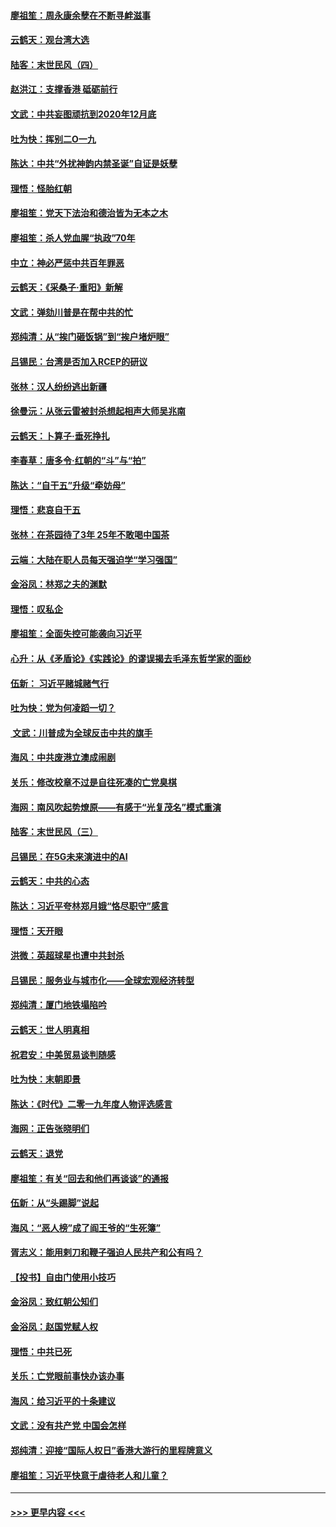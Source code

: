 #### [廖祖笙：周永康余孽在不断寻衅滋事](../pages/nsc993/n11751013.md?t=12290333) 
#### [云鹤天：观台湾大选](../pages/nsc993/n11751007.md?t=12290333) 
#### [陆客：末世民风（四）](../pages/nsc993/n11749203.md?t=12290333) 
#### [赵洪江：支撑香港 砥砺前行](../pages/nsc993/n11748482.md?t=12290333) 
#### [文武：中共妄图顽抗到2020年12月底](../pages/nsc993/n11748446.md?t=12290333) 
#### [吐为快：挥别二O一九](../pages/nsc993/n11748411.md?t=12290333) 
#### [陈达：中共“外扰神韵内禁圣诞”自证是妖孽](../pages/nsc993/n11748226.md?t=12290333) 
#### [理悟：怪胎红朝](../pages/nsc993/n11748206.md?t=12290333) 
#### [廖祖笙：党天下法治和德治皆为无本之木](../pages/nsc993/n11748135.md?t=12290333) 
#### [廖祖笙：杀人党血腥“执政”70年](../pages/nsc993/n11745144.md?t=12290333) 
#### [中立：神必严惩中共百年罪恶](../pages/nsc993/n11744970.md?t=12290333) 
#### [云鹤天：《采桑子‧重阳》新解](../pages/nsc993/n11744948.md?t=12290333) 
#### [文武：弹劾川普是在帮中共的忙](../pages/nsc993/n11744758.md?t=12290333) 
#### [郑纯清：从“挨门砸饭锅”到“挨户堵炉眼”](../pages/nsc993/n11744745.md?t=12290333) 
#### [吕锡民：台湾是否加入RCEP的研议](../pages/nsc993/n11744701.md?t=12290333) 
#### [张林：汉人纷纷逃出新疆](../pages/nsc993/n11743530.md?t=12290333) 
#### [徐曼沅：从张云雷被封杀想起相声大师吴兆南](../pages/nsc993/n11741816.md?t=12290333) 
#### [云鹤天：卜算子‧垂死挣扎](../pages/nsc993/n11739956.md?t=12290333) 
#### [李春草：唐多令‧红朝的“斗”与“拍”](../pages/nsc993/n11739830.md?t=12290333) 
#### [陈达：“自干五”升级“牵妨母”](../pages/nsc993/n11739724.md?t=12290333) 
#### [理悟：悲哀自干五](../pages/nsc993/n11739547.md?t=12290333) 
#### [张林：在茶园待了3年 25年不敢喝中国茶](../pages/nsc993/n11739240.md?t=12290333) 
#### [云端：大陆在职人员每天强迫学“学习强国”](../pages/nsc993/n11738735.md?t=12290333) 
#### [金浴凤：林郑之夫的渊默](../pages/nsc993/n11737735.md?t=12290333) 
#### [理悟：叹私企](../pages/nsc993/n11737715.md?t=12290333) 
#### [廖祖笙：全面失控可能袭向习近平](../pages/nsc993/n11737704.md?t=12290333) 
#### [心升：从《矛盾论》《实践论》的谬误揭去毛泽东哲学家的面纱](../pages/nsc993/n11736962.md?t=12290333) 
#### [伍新： 习近平赌城赌气行](../pages/nsc993/n11736929.md?t=12290333) 
#### [吐为快：党为何凌蹈一切？](../pages/nsc993/n11736915.md?t=12290333) 
#### [ 文武：川普成为全球反击中共的旗手](../pages/nsc993/n11736882.md?t=12290333) 
#### [海风：中共废港立澳成闹剧](../pages/nsc993/n11735857.md?t=12290333) 
#### [关乐：修改校章不过是自往死凑的亡党臭棋](../pages/nsc993/n11735097.md?t=12290333) 
#### [海网：南风吹起势燎原——有感于“光复茂名”模式重演](../pages/nsc993/n11732308.md?t=12290333) 
#### [陆客：末世民风（三）](../pages/nsc993/n11732211.md?t=12290333) 
#### [吕锡民：在5G未来演进中的AI](../pages/nsc993/n11730010.md?t=12290333) 
#### [云鹤天：中共的心态](../pages/nsc993/n11729906.md?t=12290333) 
#### [陈达：习近平夸林郑月娥“恪尽职守”感言](../pages/nsc993/n11729881.md?t=12290333) 
#### [理悟：天开眼](../pages/nsc993/n11729699.md?t=12290333) 
#### [洪微：英超球星也遭中共封杀](../pages/nsc993/n11727243.md?t=12290333) 
#### [吕锡民：服务业与城市化——全球宏观经济转型](../pages/nsc993/n11725845.md?t=12290333) 
#### [郑纯清：厦门地铁塌陷吟](../pages/nsc993/n11725813.md?t=12290333) 
#### [云鹤天：世人明真相](../pages/nsc993/n11725621.md?t=12290333) 
#### [祝君安：中美贸易谈判随感](../pages/nsc993/n11725609.md?t=12290333) 
#### [吐为快：末朝即景](../pages/nsc993/n11723365.md?t=12290333) 
#### [陈达：《时代》二零一九年度人物评选感言](../pages/nsc993/n11723337.md?t=12290333) 
#### [海网：正告张晓明们](../pages/nsc993/n11723228.md?t=12290333) 
#### [云鹤天：退党](../pages/nsc993/n11723056.md?t=12290333) 
#### [廖祖笙：有关“回去和他们再谈谈”的通报](../pages/nsc993/n11722442.md?t=12290333) 
#### [伍新：从“头踢脚”说起](../pages/nsc993/n11722429.md?t=12290333) 
#### [海风：“恶人榜”成了阎王爷的“生死簿”](../pages/nsc993/n11722272.md?t=12290333) 
#### [胥志义：能用剌刀和鞭子强迫人民共产和公有吗？](../pages/nsc993/n11720569.md?t=12290333) 
#### [【投书】自由门使用小技巧](../pages/nsc993/n11720180.md?t=12290333) 
#### [金浴凤：致红朝公知们](../pages/nsc993/n11720563.md?t=12290333) 
#### [金浴凤：赵国党赋人权](../pages/nsc993/n11720533.md?t=12290333) 
#### [理悟：中共已死](../pages/nsc993/n11720233.md?t=12290333) 
#### [关乐：亡党眼前事快办该办事](../pages/nsc993/n11719160.md?t=12290333) 
#### [海风：给习近平的十条建议](../pages/nsc993/n11717616.md?t=12290333) 
#### [文武：没有共产党 中国会怎样](../pages/nsc993/n11717584.md?t=12290333) 
#### [郑纯清：迎接“国际人权日”香港大游行的里程牌意义](../pages/nsc993/n11717417.md?t=12290333) 
#### [廖祖笙：习近平快意于虐待老人和儿童？](../pages/nsc993/n11715313.md?t=12290333) 

----
#### [ >>> 更早内容 <<< ](../indexes/nsc993-earlier.md)

